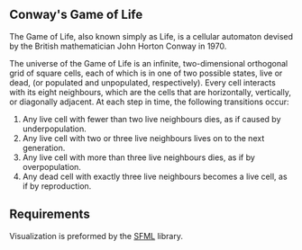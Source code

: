 ## Conway's Game of Life
The Game of Life, also known simply as Life, is a cellular automaton devised by the British mathematician John Horton Conway in 1970.

The universe of the Game of Life is an infinite, two-dimensional orthogonal grid 
of square cells, each of which is in one of two possible states, live or dead, 
(or populated and unpopulated, respectively). Every cell interacts with its eight 
neighbours, which are the cells that are horizontally, vertically, or diagonally 
adjacent. At each step in time, the following transitions occur:

1. Any live cell with fewer than two live neighbours dies, as if caused by underpopulation.
2. Any live cell with two or three live neighbours lives on to the next generation.
3. Any live cell with more than three live neighbours dies, as if by overpopulation.
4. Any dead cell with exactly three live neighbours becomes a live cell, as if by reproduction.

## Requirements
Visualization is preformed by the [SFML](https://www.sfml-dev.org/index.php) library.



